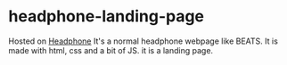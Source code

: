 # headphone-landing-page

Hosted on  [Headphone](https://headphone-app.netlify.com.)
It's a normal headphone webpage like BEATS. It is made with html, css and a bit of JS. it is a landing page.
